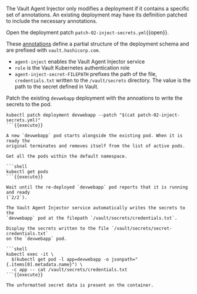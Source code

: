 The Vault Agent Injector only modifies a deployment if it contains a specific
set of annotations. An existing deployment may have its definition patched to
include the necessary annotations.

Open the deployment patch `patch-02-inject-secrets.yml`{{open}}.

These
[annotations](https://www.vaultproject.io/docs/platform/k8s/injector/index.html#annotations)
define a partial structure of the deployment schema and are prefixed with
`vault.hashicorp.com`.

- `agent-inject` enables the Vault Agent Injector service
- `role` is the Vault Kubernetes authentication role
- `agent-inject-secret-FILEPATH` prefixes the path of the file,
  `credentials.txt` written to the `/vault/secrets` directory. The value
  is the path to the secret defined in Vault.

Patch the existing `devwebapp` deployment with the annoations to write the
secrets to the pod.

```shell
kubectl patch deployment devwebapp --patch "$(cat patch-02-inject-secrets.yml)"
```{{execute}}

A new `devwebapp` pod starts alongside the existing pod. When it is ready the
original terminates and removes itself from the list of active pods.

Get all the pods within the default namespace.

```shell
kubectl get pods
```{{execute}}

Wait until the re-deployed `devwebapp` pod reports that it is running and ready
(`2/2`).

The Vault Agent Injector service automatically writes the secrets to the
`devwebapp` pod at the filepath `/vault/secrets/credentials.txt`.

Display the secrets written to the file `/vault/secrets/secret-credentials.txt`
on the `devwebapp` pod.

```shell
kubectl exec -it \
  $(kubectl get pod -l app=devwebapp -o jsonpath="{.items[0].metadata.name}") \
  -c app -- cat /vault/secrets/credentials.txt
```{{execute}}

The unformatted secret data is present on the container.

